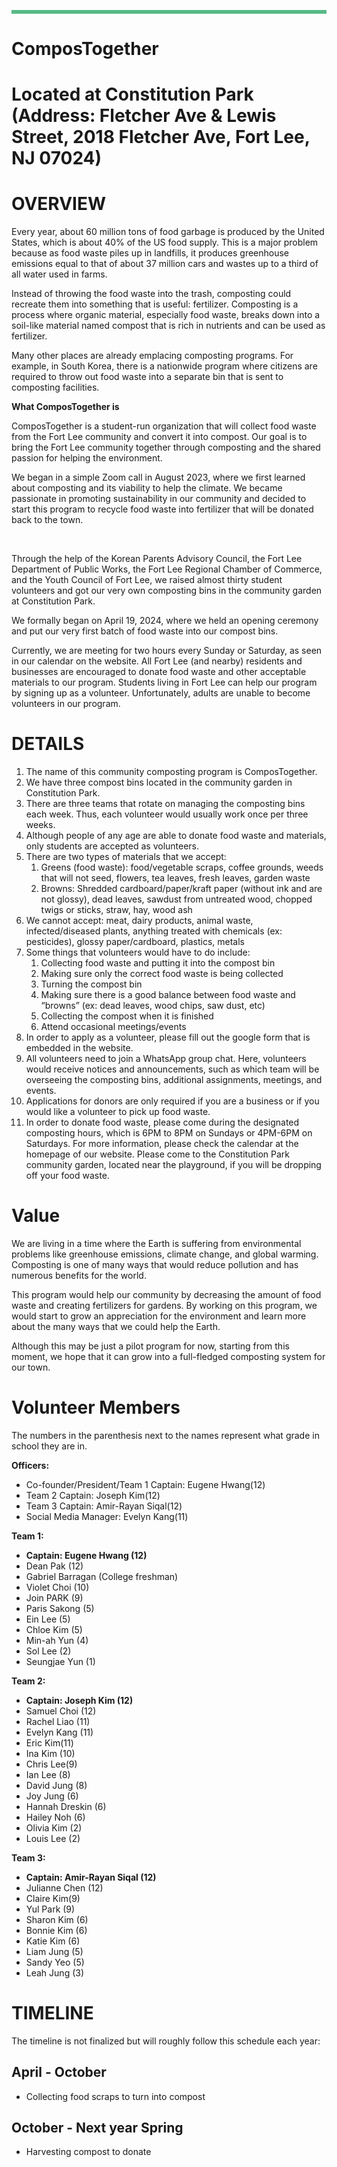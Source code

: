 ![][image1]

# ComposTogether

# Located at Constitution Park (Address: Fletcher Ave & Lewis Street, 2018 Fletcher Ave, Fort Lee, NJ 07024\)

# **OVERVIEW**

Every year, about 60 million tons of food garbage is produced by the United States, which is about 40% of the US food supply. This is a major problem because as food waste piles up in landfills, it produces greenhouse emissions equal to that of about 37 million cars and wastes up to a third of all water used in farms. 

Instead of throwing the food waste into the trash, composting could recreate them into something that is useful: fertilizer. Composting is a process where organic material, especially food waste, breaks down into a soil-like material named compost that is rich in nutrients and can be used as fertilizer. 

Many other places are already emplacing composting programs. For example, in South Korea, there is a nationwide program where citizens are required to throw out food waste into a separate bin that is sent to composting facilities. 

**What ComposTogether is** 

ComposTogether is a student-run organization that will collect food waste from the Fort Lee community and convert it into compost. Our goal is to bring the Fort Lee community together through composting and the shared passion for helping the environment.

We began in a simple Zoom call in August 2023, where we first learned about composting and its viability to help the climate. We became passionate in promoting sustainability in our community and decided to start this program to recycle food waste into fertilizer that will be donated back to the town. 

​​

Through the help of the Korean Parents Advisory Council, the Fort Lee Department of Public Works, the Fort Lee Regional Chamber of Commerce, and the Youth Council of Fort Lee, we raised almost thirty student volunteers and got our very own composting bins in the community garden at Constitution Park. 

We formally began on April 19, 2024, where we held an opening ceremony and put our very first batch of food waste into our compost bins. 

Currently, we are meeting for two hours every Sunday or Saturday, as seen in our calendar on the website. All Fort Lee (and nearby) residents and businesses are encouraged to donate food waste and other acceptable materials to our program. Students living in Fort Lee can help our program by signing up as a volunteer. Unfortunately, adults are unable to become volunteers in our program.

# **DETAILS**

1. The name of this community composting program is ComposTogether.   
2. We have three compost bins located in the community garden in Constitution Park.  
3. There are three teams that rotate on managing the composting bins each week. Thus, each volunteer would usually work once per three weeks.   
4. Although people of any age are able to donate food waste and materials, only students are accepted as volunteers.  
5. There are two types of materials that we accept:  
   1. Greens (food waste): food/vegetable scraps, coffee grounds, weeds that will not seed, flowers, tea leaves, fresh leaves, garden waste  
   2. Browns: Shredded cardboard/paper/kraft paper (without ink and are not glossy), dead leaves, sawdust from untreated wood, chopped twigs or sticks, straw, hay, wood ash  
6. We cannot accept: meat, dairy products, animal waste, infected/diseased plants, anything treated with chemicals (ex: pesticides), glossy paper/cardboard, plastics, metals  
7. Some things that volunteers would have to do include:  
   1. Collecting food waste and putting it into the compost bin  
   2. Making sure only the correct food waste is being collected  
   3. Turning the compost bin  
   4. Making sure there is a good balance between food waste and “browns” (ex: dead leaves, wood chips, saw dust, etc)  
   5. Collecting the compost when it is finished  
   6. Attend occasional meetings/events  
8. In order to apply as a volunteer, please fill out the google form that is embedded in the website.   
9. All volunteers need to join a WhatsApp group chat. Here, volunteers would receive notices and announcements, such as which team will be overseeing the composting bins, additional assignments, meetings, and events.  
10. Applications for donors are only required if you are a business or if you would like a volunteer to pick up food waste.  
11. In order to donate food waste, please come during the designated composting hours, which is 6PM to 8PM on Sundays or 4PM-6PM on Saturdays. For more information, please check the calendar at the homepage of our website. Please come to the Constitution Park community garden, located near the playground, if you will be dropping off your food waste. 

# **Value**

We are living in a time where the Earth is suffering from environmental problems like greenhouse emissions, climate change, and global warming. Composting is one of many ways that would reduce pollution and has numerous benefits for the world. 

This program would help our community by decreasing the amount of food waste and creating fertilizers for gardens. By working on this program, we would start to grow an appreciation for the environment and learn more about the many ways that we could help the Earth. 

Although this may be just a pilot program for now, starting from this moment, we hope that it can grow into a full-fledged composting system for our town.

# **Volunteer Members**

The numbers in the parenthesis next to the names represent what grade in school they are in.

**Officers:**

- Co-founder/President/Team 1 Captain: Eugene Hwang(12)  
- Team 2 Captain: Joseph Kim(12)  
- Team 3 Captain: Amir-Rayan Siqal(12)  
- Social Media Manager: Evelyn Kang(11)

**Team 1:**

* **Captain: Eugene Hwang (12)**  
* Dean Pak (12)  
* Gabriel Barragan (College freshman)  
* Violet Choi (10)  
* Join PARK (9)  
* Paris Sakong (5)  
* Ein Lee (5)  
* Chloe Kim (5)  
* Min-ah Yun (4)  
* Sol Lee (2)  
* Seungjae Yun (1)

**Team 2:**

* **Captain: Joseph Kim (12)**  
* Samuel Choi (12)  
* Rachel Liao (11)  
* Evelyn Kang (11)  
* Eric Kim(11)  
* Ina Kim (10)  
* Chris Lee(9)  
* Ian Lee (8)  
* David Jung  (8)  
* Joy Jung (6)  
* Hannah Dreskin (6)  
* Hailey Noh (6)  
* Olivia Kim (2)  
* Louis Lee (2)

**Team 3:**

* **Captain: Amir-Rayan Siqal (12)**  
* Julianne Chen (12)  
* Claire Kim(9)  
* Yul Park (9)  
* Sharon Kim (6)  
* Bonnie Kim (6)  
* Katie Kim (6)  
* Liam Jung (5)  
* Sandy Yeo (5)  
* Leah Jung (3)

# **TIMELINE**

The timeline is not finalized but will roughly follow this schedule each year:

## **April \- October** 

- Collecting food scraps to turn into compost

## **October \- Next year Spring**

- Harvesting compost to donate

[image1]: <data:image/png;base64,iVBORw0KGgoAAAANSUhEUgAAAnAAAAAHCAYAAACIq3DzAAAAQUlEQVR4Xu3WMQ0AIADAMFziCFGYgx8FLOnRZwo25l4HAICO8QYAAP5m4AAAYgwcAECMgQMAiDFwAAAxBg4AIOYClIUh9UOLBN8AAAAASUVORK5CYII=>